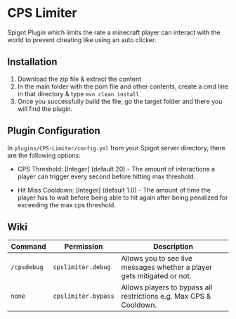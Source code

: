 # CPS Limiter

Spigot Plugin which limits the rate a minecraft player can interact with the world to prevent cheating like using an auto clicker.

## Installation

1) Download the zip file & extract the content
2) In the main folder with the pom file and other contents, create a cmd line in that directory & type `mvn clean install`
3) Once you successfully build the file, go the target folder and there you will find the plugin.

## Plugin Configuration

In `plugins/CPS-Limiter/config.yml` from your Spigot server directory, there are the following options:

- CPS Threshold: [Integer] (default 20) - The amount of interactions a player can trigger every second before hitting max threshold.

- Hit Miss Cooldown: [Integer] (default 1.0) - The amount of time the player has to wait before being able to hit again after being penalized for exceeding the max cps threshold.

## Wiki

| Command     | Permission          | Description                                                             |
|-------------|---------------------|-------------------------------------------------------------------------|
| `/cpsdebug` | `cpslimiter.debug`  | Allows you to see live messages whether a player gets mitigated or not. |
| `none`      | `cpslimiter.bypass` | Allows players to bypass all restrictions e.g. Max CPS & Cooldown.      |

